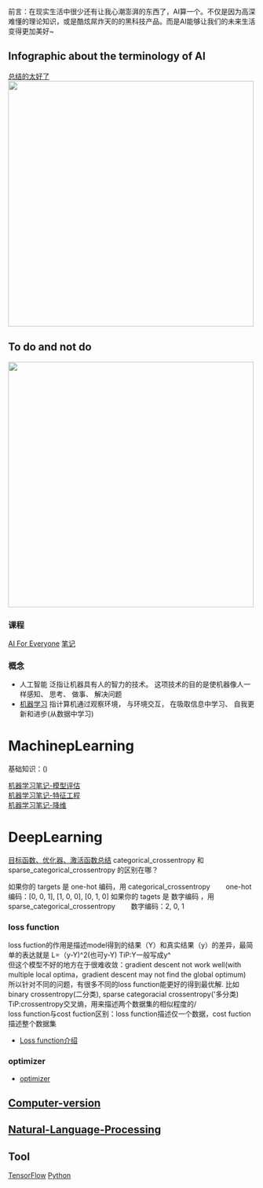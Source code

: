 
前言：在现实生活中很少还有让我心潮澎湃的东西了，AI算一个。不仅是因为高深难懂的理论知识，或是酷炫屌炸天的的黑科技产品。而是AI能够让我们的未来生活变得更加美好~
## Infographic about the terminology of AI
[总结的太好了](https://www.coursera.org/learn/ai-for-everyone/discussions/weeks/1/threads/Ugmr_DzFEemt8g6E7tChUA)   
<img width="500" src="https://github.com/lukkyy/MachinepLearning/blob/master/pic/AI.jpg">
## To do and not do
<img width="500" src="https://github.com/lukkyy/MachinepLearning/blob/master/pic/do_or_not.jpg">

### 课程
[AI For Everyone](https://www.coursera.org/learn/ai-for-everyone)
[笔记]()

### 概念
* 人工智能 
泛指让机器具有人的智力的技术。 这项技术的目的是使机器像人一样感知、 思考、 做事、 解决问题
* [机器学习]() 
指计算机通过观察环境， 与环境交互， 在吸取信息中学习、 自我更新和进步(从数据中学习)


# MachinepLearning
 基础知识：()

[机器学习笔记-模型评估](https://github.com/lukkyy/MachinepLearning/blob/master/Doc/%E6%A8%A1%E5%9E%8B%E8%AF%84%E4%BC%B0.md)   
[机器学习笔记-特征工程](https://github.com/lukkyy/MachinepLearning/blob/master/Doc/%E7%89%B9%E5%BE%81%E5%B7%A5%E7%A8%8B.md)   
[机器学习笔记-降维](https://github.com/lukkyy/MachinepLearning/blob/master/Doc/%E9%99%8D%E7%BB%B4.md) 

# DeepLearning
[目标函数、优化器、激活函数总结](https://blog.csdn.net/xiaozhuge080/article/details/52688613)
categorical_crossentropy 和 sparse_categorical_crossentropy 的区别在哪？

如果你的 targets 是 one-hot 编码，用 categorical_crossentropy
　　one-hot 编码：[0, 0, 1], [1, 0, 0], [0, 1, 0]
如果你的 tagets 是 数字编码 ，用 sparse_categorical_crossentropy
　　数字编码：2, 0, 1
### loss function  

loss fuction的作用是描述model得到的结果（Y）和真实结果（y）的差异，最简单的表达就是 L=（y-Y)^2(也可y-Y) TiP:Y一般写成y^  
但这个模型不好的地方在于很难收敛：gradient descent not work well(with multiple local optima，gradient descent may not find the global optimum)    
所以针对不同的问题，有很多不同的loss function能更好的得到最优解. 比如binary crossentropy(二分类), sparse categoracial crossentropy('多分类) TiP:crossentropy交叉熵，用来描述两个数据集的相似程度的/  
loss function与cost fuction区别：loss function描述仅一个数据，cost fuction 描述整个数据集
* [Loss function介绍](https://gombru.github.io/2018/05/23/cross_entropy_loss/)
### optimizer
* [optimizer](http://www.cs.toronto.edu/~tijmen/csc321/slides/lecture_slides_lec6.pdf)

## [Computer-version](https://github.com/lukkyy/Computer-version-toturials)
## [Natural-Language-Processing](https://github.com/lukkyy/Natural-Language-Processing)

## Tool
[TensorFlow](https://github.com/lukkyy/TensorFlow_example)
[Python](https://github.com/lukkyy/Python)
